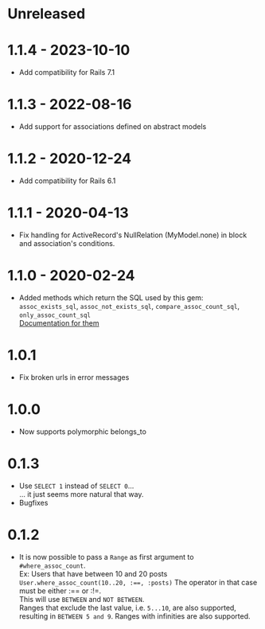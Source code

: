 # Unreleased

# 1.1.4 - 2023-10-10

* Add compatibility for Rails 7.1

# 1.1.3 - 2022-08-16

* Add support for associations defined on abstract models

# 1.1.2 - 2020-12-24

* Add compatibility for Rails 6.1

# 1.1.1 - 2020-04-13

* Fix handling for ActiveRecord's NullRelation (MyModel.none) in block and association's conditions.

# 1.1.0 - 2020-02-24

* Added methods which return the SQL used by this gem: `assoc_exists_sql`, `assoc_not_exists_sql`, `compare_assoc_count_sql`, `only_assoc_count_sql`  
  [Documentation for them](https://maxlap.github.io/activerecord_where_assoc/ActiveRecordWhereAssoc/SqlReturningMethods.html)

# 1.0.1

* Fix broken urls in error messages 

# 1.0.0

* Now supports polymorphic belongs_to

# 0.1.3

* Use `SELECT 1` instead of `SELECT 0`...  
  ... it just seems more natural that way.
* Bugfixes

# 0.1.2

* It is now possible to pass a `Range` as first argument to `#where_assoc_count`.  
  Ex: Users that have between 10 and 20 posts
  `User.where_assoc_count(10..20, :==, :posts)`
  The operator in that case must be either :== or :!=.  
  This will use `BETWEEN` and `NOT BETWEEN`.  
  Ranges that exclude the last value, i.e. `5...10`, are also supported, resulting in `BETWEEN 5 and 9`.
  Ranges with infinities are also supported.
